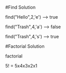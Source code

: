 

#Find Solution

find("Hello",2,'e') --> true

find("Trash",4,'a') --> false

find("Trash",4,'s') --> true


#Factorial Solution 

factorial

5! = 5x4x3x2x1


